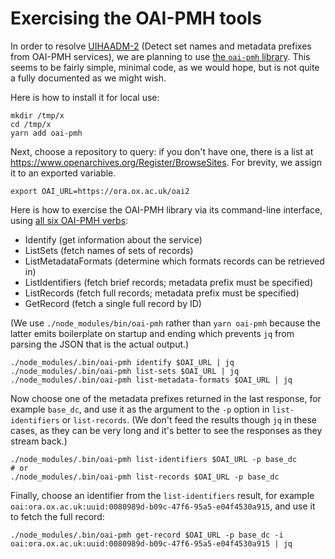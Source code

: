 # Exercising the OAI-PMH tools

In order to resolve [UIHAADM-2](https://issues.folio.org/browse/UIHAADM-2) (Detect set names and metadata prefixes from OAI-PMH services), we are planning to use [the `oai-pmh` library](https://github.com/paperhive/oai-pmh). This seems to be fairly simple, minimal code, as we would hope, but is not quite a fully documented as we might wish.

Here is how to install it for local use:
```
mkdir /tmp/x
cd /tmp/x
yarn add oai-pmh
```

Next, choose a repository to query: if you don't have one, there is a list at https://www.openarchives.org/Register/BrowseSites. For brevity, we assign it to an exported variable.

```
export OAI_URL=https://ora.ox.ac.uk/oai2
```

Here is how to exercise the OAI-PMH library via its command-line interface, using [all six OAI-PMH verbs](https://www.openarchives.org/OAI/openarchivesprotocol.html#ProtocolMessages):
* Identify (get information about the service)
* ListSets (fetch names of sets of records)
* ListMetadataFormats (determine which formats records can be retrieved in)
* ListIdentifiers (fetch brief records; metadata prefix must be specified)
* ListRecords (fetch full records; metadata prefix must be specified)
* GetRecord (fetch a single full record by ID)

(We use `./node_modules/bin/oai-pmh` rather than `yarn oai-pmh` because the latter emits boilerplate on startup and ending which prevents `jq` from parsing the JSON that is the actual output.)

```
./node_modules/.bin/oai-pmh identify $OAI_URL | jq
./node_modules/.bin/oai-pmh list-sets $OAI_URL | jq
./node_modules/.bin/oai-pmh list-metadata-formats $OAI_URL | jq
```

Now choose one of the metadata prefixes returned in the last response, for example `base_dc`, and use it as the argument to the `-p` option in `list-identifiers` or `list-records`. (We don't feed the results though `jq` in these cases, as they can be very long and it's better to see the responses as they stream back.)
```
./node_modules/.bin/oai-pmh list-identifiers $OAI_URL -p base_dc
# or
./node_modules/.bin/oai-pmh list-records $OAI_URL -p base_dc
```

Finally, choose an identifier from the `list-identifiers` result, for example `oai:ora.ox.ac.uk:uuid:0080989d-b09c-47f6-95a5-e04f4530a915`, and use it to fetch the full record:
```
./node_modules/.bin/oai-pmh get-record $OAI_URL -p base_dc -i oai:ora.ox.ac.uk:uuid:0080989d-b09c-47f6-95a5-e04f4530a915 | jq
```

